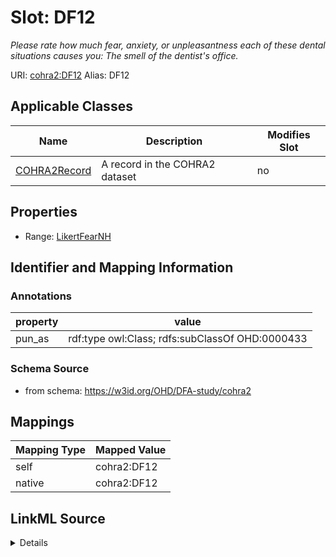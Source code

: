 

# Slot: DF12 


_Please rate how much fear, anxiety, or unpleasantness each of these dental situations causes you: The smell of the dentist's office._





URI: [cohra2:DF12](https://w3id.org/OHD/DFA-study/cohra2/DF12)
Alias: DF12

<!-- no inheritance hierarchy -->





## Applicable Classes

| Name | Description | Modifies Slot |
| --- | --- | --- |
| [COHRA2Record](COHRA2Record.md) | A record in the COHRA2 dataset |  no  |







## Properties

* Range: [LikertFearNH](LikertFearNH.md)





## Identifier and Mapping Information





### Annotations

| property | value |
| --- | --- |
| pun_as | rdf:type owl:Class; rdfs:subClassOf OHD:0000433 |




### Schema Source


* from schema: https://w3id.org/OHD/DFA-study/cohra2




## Mappings

| Mapping Type | Mapped Value |
| ---  | ---  |
| self | cohra2:DF12 |
| native | cohra2:DF12 |




## LinkML Source

<details>
```yaml
name: DF12
annotations:
  pun_as:
    tag: pun_as
    value: rdf:type owl:Class; rdfs:subClassOf OHD:0000433
description: 'Please rate how much fear, anxiety, or unpleasantness each of these
  dental situations causes you: The smell of the dentist''s office.'
from_schema: https://w3id.org/OHD/DFA-study/cohra2
rank: 1000
alias: DF12
domain_of:
- COHRA2Record
range: LikertFearNH

```
</details>